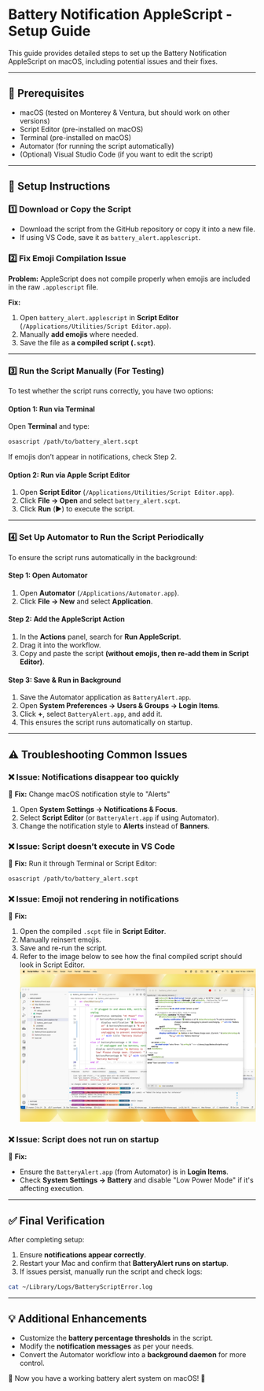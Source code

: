 # Battery Notification AppleScript - Setup Guide

This guide provides detailed steps to set up the Battery Notification AppleScript on macOS, including potential issues and their fixes.

---

## 📌 **Prerequisites**
- macOS (tested on Monterey & Ventura, but should work on other versions)
- Script Editor (pre-installed on macOS)
- Terminal (pre-installed on macOS)
- Automator (for running the script automatically)
- (Optional) Visual Studio Code (if you want to edit the script)

---

## 🚀 **Setup Instructions**

### 1️⃣ **Download or Copy the Script**
- Download the script from the GitHub repository or copy it into a new file.
- If using VS Code, save it as `battery_alert.applescript`.

### 2️⃣ **Fix Emoji Compilation Issue**
**Problem:** AppleScript does not compile properly when emojis are included in the raw `.applescript` file.

**Fix:**
1. Open `battery_alert.applescript` in **Script Editor** (`/Applications/Utilities/Script Editor.app`).
2. Manually **add emojis** where needed.
3. Save the file as **a compiled script (`.scpt`)**.

---

### 3️⃣ **Run the Script Manually (For Testing)**
To test whether the script runs correctly, you have two options:

#### **Option 1: Run via Terminal**
Open **Terminal** and type:
```sh
osascript /path/to/battery_alert.scpt
```
If emojis don’t appear in notifications, check Step 2.

#### **Option 2: Run via Apple Script Editor**
1. Open **Script Editor** (`/Applications/Utilities/Script Editor.app`).
2. Click **File → Open** and select `battery_alert.scpt`.
3. Click **Run** (▶️) to execute the script.

---

### 4️⃣ **Set Up Automator to Run the Script Periodically**
To ensure the script runs automatically in the background:

#### **Step 1: Open Automator**
1. Open **Automator** (`/Applications/Automator.app`).
2. Click **File → New** and select **Application**.

#### **Step 2: Add the AppleScript Action**
1. In the **Actions** panel, search for **Run AppleScript**.
2. Drag it into the workflow.
3. Copy and paste the script **(without emojis, then re-add them in Script Editor)**.

#### **Step 3: Save & Run in Background**
1. Save the Automator application as `BatteryAlert.app`.
2. Open **System Preferences → Users & Groups → Login Items**.
3. Click **+**, select `BatteryAlert.app`, and add it.
4. This ensures the script runs automatically on startup.

---

## ⚠️ **Troubleshooting Common Issues**

### ❌ **Issue: Notifications disappear too quickly**
🔹 **Fix:** Change macOS notification style to "Alerts"
1. Open **System Settings → Notifications & Focus**.
2. Select **Script Editor** (or `BatteryAlert.app` if using Automator).
3. Change the notification style to **Alerts** instead of **Banners**.

### ❌ **Issue: Script doesn’t execute in VS Code**
🔹 **Fix:** Run it through Terminal or Script Editor:
```sh
osascript /path/to/battery_alert.scpt
```

### ❌ **Issue: Emoji not rendering in notifications**
🔹 **Fix:**
1. Open the compiled `.scpt` file in **Script Editor**.
2. Manually reinsert emojis.
3. Save and re-run the script.
4. Refer to the image below to see how the final compiled script should look in Script Editor.
![Emoji fix in Notification](../images/emoji_fix.png)


### ❌ **Issue: Script does not run on startup**
🔹 **Fix:**
- Ensure the `BatteryAlert.app` (from Automator) is in **Login Items**.
- Check **System Settings → Battery** and disable "Low Power Mode" if it's affecting execution.

---

## ✅ **Final Verification**
After completing setup:
1. Ensure **notifications appear correctly**.
2. Restart your Mac and confirm that **BatteryAlert runs on startup**.
3. If issues persist, manually run the script and check logs:
```sh
cat ~/Library/Logs/BatteryScriptError.log
```

---

## 💡 **Additional Enhancements**
- Customize the **battery percentage thresholds** in the script.
- Modify the **notification messages** as per your needs.
- Convert the Automator workflow into a **background daemon** for more control.

🚀 Now you have a working battery alert system on macOS! 🎉